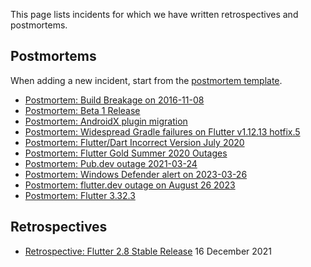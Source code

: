 This page lists incidents for which we have written retrospectives and postmortems.

## Postmortems

When adding a new incident, start from the [postmortem template](postmortem-template.md).

- [Postmortem: Build Breakage on 2016-11-08](Postmortem-Build-Breakage-on-2016-11-08.md)
- [Postmortem: Beta 1 Release](Postmortem-Beta-1-Release.md)
- [Postmortem: AndroidX plugin migration](Postmortem-AndroidX-plugin-migration.md)
- [Postmortem: Widespread Gradle failures on Flutter v1.12.13 hotfix.5](Postmortem-Widespread-Gradle-failures-on-Flutter-v1.12.13-hotfix.5.md)
- [Postmortem: Flutter/Dart Incorrect Version July 2020](https://docs.google.com/document/d/1TeCpj-T0HAp7DcY2ag-q5iX218TeOHNcW5fUusaum0c/edit)
- [Postmortem: Flutter Gold Summer 2020 Outages](https://docs.google.com/document/d/1cZi84iWFJa9l7TIhSZEnhZlg7bBBIoJLjzx-uLUSLzI/edit?usp=sharing)
- [Postmortem: Pub.dev outage 2021-03-24](https://docs.google.com/document/d/1hBVi6_1FXoY1hG9zgKFUkqreP7UsnaF4EGspIJh0E2g/edit?hl=en)
- [Postmortem: Windows Defender alert on 2023-03-26](Postmortem-Windows-Defender-alert-on-2023-03-26.md)
- [Postmortem: flutter.dev outage on August 26 2023](Postmortem-flutter.dev-outage-on-August-26-2023.md)
- [Postmortem: Flutter 3.32.3](Postmortem-Flutter-3.32.3-Release.md)

## Retrospectives

- [Retrospective: Flutter 2.8 Stable Release](Retrospective-Flutter-2.8-Stable-Release.md) 16 December 2021
